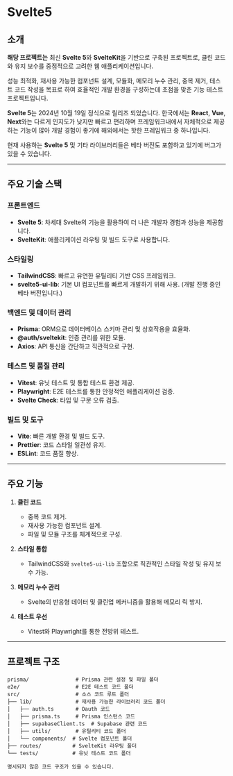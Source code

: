 # Svelte5

## 소개

**해당 프로젝트는** 최신 **Svelte 5**와 **SvelteKit**을 기반으로 구축된 프로젝트로, 클린 코드와 유지 보수를 중점적으로 고려한 웹 애플리케이션입니다.

성능 최적화, 재사용 가능한 컴포넌트 설계, 모듈화, 메모리 누수 관리, 중복 제거, 테스트 코드 작성을 목표로 하여 효율적인 개발 환경을 구성하는데 초점을 맞춘 기능 테스트 프로젝트입니다.

**Svelte 5**는 2024년 10월 19일 정식으로 릴리즈 되었습니다.
한국에서는 **React**, **Vue**, **Next**와는 다르게 인지도가 낮지만 빠르고 편리하며 프레임워크내에서 자체적으로 제공하는 기능이 많아 개발 경험이 좋기에 해외에서는 핫한 프레임워크 중 하나입니다.

현재 사용하는 **Svelte 5** 및 기타 라이브러리들은 베타 버전도 포함하고 있기에 버그가 있을 수 있습니다.

---

## 주요 기술 스택

### **프론트엔드**

- **Svelte 5**: 차세대 Svelte의 기능을 활용하여 더 나은 개발자 경험과 성능을 제공합니다.
- **SvelteKit**: 애플리케이션 라우팅 및 빌드 도구로 사용합니다.

### **스타일링**

- **TailwindCSS**: 빠르고 유연한 유틸리티 기반 CSS 프레임워크.
- **svelte5-ui-lib**: 기본 UI 컴포넌트를 빠르게 개발하기 위해 사용. (개발 진행 중인 베타 버전입니다.)

### **백엔드 및 데이터 관리**

- **Prisma**: ORM으로 데이터베이스 스키마 관리 및 상호작용을 효율화.
- **@auth/sveltekit**: 인증 관리를 위한 모듈.
- **Axios**: API 통신을 간단하고 직관적으로 구현.

### **테스트 및 품질 관리**

- **Vitest**: 유닛 테스트 및 통합 테스트 환경 제공.
- **Playwright**: E2E 테스트를 통한 안정적인 애플리케이션 검증.
- **Svelte Check**: 타입 및 구문 오류 검출.

### **빌드 및 도구**

- **Vite**: 빠른 개발 환경 및 빌드 도구.
- **Prettier**: 코드 스타일 일관성 유지.
- **ESLint**: 코드 품질 향상.

---

## 주요 기능

1. **클린 코드**

   - 중복 코드 제거.
   - 재사용 가능한 컴포넌트 설계.
   - 파일 및 모듈 구조를 체계적으로 구성.

2. **스타일 통합**

   - TailwindCSS와 `svelte5-ui-lib` 조합으로 직관적인 스타일 작성 및 유지 보수 가능.

3. **메모리 누수 관리**

   - Svelte의 반응형 데이터 및 클린업 메커니즘을 활용해 메모리 릭 방지.

4. **테스트 우선**
   - Vitest와 Playwright를 통한 전방위 테스트.

---

## 프로젝트 구조

```plaintext
prisma/               # Prisma 관련 설정 및 파일 폴더
e2e/                  # E2E 테스트 코드 폴더
src/                  # 소스 코드 루트 폴더
├── lib/              # 재사용 가능한 라이브러리 코드 폴더
│   ├── auth.ts       # Oauth 코드
│   ├── prisma.ts     # Prisma 인스턴스 코드
│   ├── supabaseClient.ts  # Supabase 관련 코드
│   ├── utils/        # 유틸리티 코드 폴더
│   └── components/  # Svelte 컴포넌트 폴더
├── routes/          # SvelteKit 라우팅 폴더
└── tests/           # 유닛 테스트 코드 폴더

명시되지 않은 코드 구조가 있을 수 있습니다.
```
